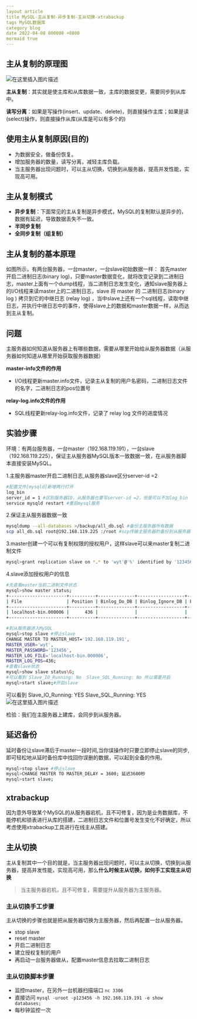 ```yaml
---
layout article
title MySQL-主从复制-异步复制-主从切换-xtrabackup
tags MySQL数据库
category blog
date 2022-04-08 000000 +0800
mermaid true
---
```

## 主从复制的原理图

![在这里插入图片描述](https://img-blog.csdnimg.cn/e6d7ffd19e6442c2967ed415056f678c.png?x-oss-process=image/watermark,type_d3F5LXplbmhlaQ,shadow_50,text_Q1NETiBAeXV0YW9fNTE3,size_20,color_FFFFFF,t_70,g_se,x_16)

**主从复制**：其实就是使主库和从库数据一致，主库的数据变更，需要同步到从库中。

**读写分离**：如果是写操作(insert、update、delete)，则直接操作主库；如果是读(select)操作，则直接操作从库(从库是可以有多个的)
## 使用主从复制原因(目的)

- 为数据安全，做备份恢复。
- 增加服务器的数量，读写分离，减轻主库负载。
- 当主服务器出现问题时，可以主从切换，切换到从服务器，提高并发性能，实现高可用。
## 主从复制模式

- **异步复制**：下面常见的主从复制是异步模式，MySQL的复制默认是异步的，数据有延迟，导致数据丢失不一致。
- **半同步复制**
- **全同步复制（组复制）**

## 主从复制的基本原理

如图所示，有两台服务器，一台master，一台slave初始数据一样：
首先master开启二进制日志(binary log)，只要master数据变化，就将改变记录到二进制日志，master上面有一个dump线程，当二进制日志发生变化，通知slave服务器上的I/O线程来读master上的二进制日志，slave 将 master 的 二进制日志(binary log ) 拷贝到它的中继日志 (relay log) ，当中slave上还有一个sql线程，读取中继日志，并执行中继日志中的事件，使得slave上的数据和master数据一样，从而达到主从复制。

## 问题

主服务器如何知道从服务器上有哪些数据，需要从哪里开始给从服务器数据（从服务器如何知道从哪里开始获取服务器数据）

**master-info文件的作用**

- I/O线程更新master.info文件，记录主从复制的用户名密码，二进制日志文件的名字，二进制日志的pos位置号

**relay-log.info文件的作用**

- SQL线程更新relay-log.info文件，记录了 relay log 文件的进度情况

## 实验步骤
环境：有两台服务器，一台master（192.168.119.191），一台slave（192.168.119.225），保证主从服务器MySQL版本一致数据一致，在从服务器脚本直接安装MySQL。

1.主服务器master开启二进制日志,从服务器slave区分server-id =2
```bash
#配置文件[mysqld]新增两行打开
log_bin
server_id = 1 #区别服务器ID，从服务器也要写server-id =2，但是可以不加log_bin
service mysqld restart #重启mysql服务
```

2.保证主从服务器数据一致

```bash
mysqldump --all-databases >/backup/all_db.sql #备份主服务器所有数据
scp all_db.sql root@192.168.119.225 :/root #scp传输主服务器的备份到从服务器root目录下
```
3.master创建一个可以有复制权限的授权用户，这样slave可以来master复制二进制文件
```bash
mysql>grant replication slave on *.* to 'wyt'@'%' identified by '123456';
```
4.slave添加授权用户的信息

```bash
#先查看master当前二进制文件状态
mysql>show master status;
+----------------------+----------+--------------+------------------+-------------------+
| File                 | Position | Binlog_Do_DB | Binlog_Ignore_DB | Executed_Gtid_Set |
+----------------------+----------+--------------+------------------+-------------------+
| localhost-bin.000006 |      436 |              |                  |                   |
+----------------------+----------+--------------+------------------+-------------------+

#到从服务器进入MySQL
mysql>stop slave #停止slave
CHANGE MASTER TO MASTER_HOST='192.168.119.191',
MASTER_USER='wyt',
MASTER_PASSWORD='123456',
MASTER_LOG_FILE='localhost-bin.000006',
MASTER_LOG_POS=436;
#查看slave状态
mysql>show slave status\G;
#可以看到 Slave_IO_Running: No  Slave_SQL_Running: No 所以需要开启
mysql>start slave;#开启slave
```
可以看到
 Slave_IO_Running: YES
  Slave_SQL_Running: YES
![在这里插入图片描述](https://img-blog.csdnimg.cn/6c6c7b75a52247858d7f3c0526ff97ca.png?x-oss-process=image/watermark,type_d3F5LXplbmhlaQ,shadow_50,text_Q1NETiBAeXV0YW9fNTE3,size_20,color_FFFFFF,t_70,g_se,x_16)

检验：我们在主服务器上建库，会同步到从服务器。

## 延迟备份

延时备份让slave滞后于master一段时间,当你误操作时只要立即停止slave的同步,即可轻松地从延时备份库中找回你误删的数据，可以起到全备的作用。
```bash
mysql>stop slave #停止slave
mysql>CHANGE MASTER TO MASTER_DELAY = 3600; 延迟3600秒
mysql>start slave;
```


## xtrabackup
因为意外导致某个MySQL的从服务器宕机，且不可修复，因为是业务数据库，不能停机和锁表进行从库的搭建，二进制日志文件和位置号发生变化不好确定，所以考虑使用xtrabackup工具进行在线主从搭建。

## 主从切换
主从复制其中一个目的就是，当主服务器出现问题时，可以主从切换，切换到从服务器，提高并发性能，实现高可用，那么**什么时候主从切换，如何手工实现主从切换**

> 当主服务器宕机，且不可修复，需要提升从服务器为主服务器。
> 
 ### 主从切换手工步骤
 
主从切换的步骤也就是把从服务器切换为主服务器，然后再配置一台从服务器。
- stop slave
- reset  master
- 开启二进制日志
- 建立授权复制的用户
- 再启动一台服务器做从，配置master信息去拉取二进制日志

### 主从切换脚本步骤
- 监控master，在另外一台机器扫描端口 `nc 3306`
- 直接访问 `mysql -uroot -p123456 -h 192.168.119.191 -e show databases;`
- 每秒钟监控一次
